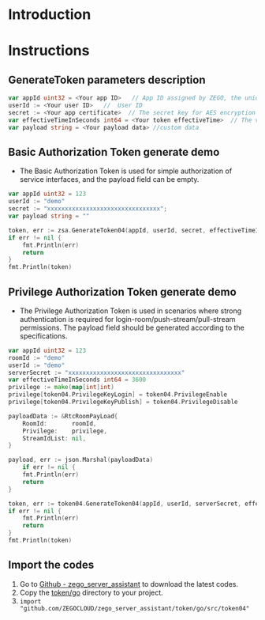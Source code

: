 # Introduction

# Instructions

## GenerateToken parameters description

```go
var appId uint32 = <Your app ID>   // App ID assigned by ZEGO, the unique identifier of user.
userId := <Your user ID>   //  User ID
secret := <Your app certificate>  // The secret key for AES encryption when applying for token.
var effectiveTimeInSeconds int64 = <Your token effectiveTime>  // The validity period of token, unit: second
var payload string = <Your payload data> //custom data
```


## Basic Authorization Token generate demo
- The Basic Authorization Token is used for simple authorization of service interfaces, and the payload field can be empty.

```go
var appId uint32 = 123
userId := "demo"
secret := "xxxxxxxxxxxxxxxxxxxxxxxxxxxxxxxx";
var payload string = ""

token, err := zsa.GenerateToken04(appId, userId, secret, effectiveTimeInSeconds, payload)
if err != nil {
    fmt.Println(err)
    return
}
fmt.Println(token)
```

## Privilege Authorization Token generate demo
- The Privilege Authorization Token is used in scenarios where strong authentication is required for login-room/push-stream/pull-stream permissions. The payload field should be generated according to the specifications.

```go
var appId uint32 = 123
roomId := "demo"
userId := "demo"
serverSecret := "xxxxxxxxxxxxxxxxxxxxxxxxxxxxxxxx"
var effectiveTimeInSeconds int64 = 3600
privilege := make(map[int]int)
privilege[token04.PrivilegeKeyLogin] = token04.PrivilegeEnable
privilege[token04.PrivilegeKeyPublish] = token04.PrivilegeDisable

payloadData := &RtcRoomPayLoad{
    RoomId:       roomId,
    Privilege:    privilege,
    StreamIdList: nil,
}

payload, err := json.Marshal(payloadData)
    if err != nil {
    fmt.Println(err)
    return
}

token, err := token04.GenerateToken04(appId, userId, serverSecret, effectiveTimeInSeconds, string(payload))
if err != nil {
    fmt.Println(err)
    return
}
fmt.Println(token)
```

## Import the codes
1. Go to [Github - zego_server_assistant](https://github.com/ZEGOCLOUD/zego_server_assistant) to download the latest codes.
2. Copy the [token/go](https://github.com/ZEGOCLOUD/zego_server_assistant/tree/master/token/go) directory to your project.
3. `import "github.com/ZEGOCLOUD/zego_server_assistant/token/go/src/token04"`
